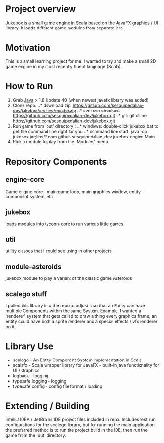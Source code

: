 # Project overview
Jukebox is a small game engine in Scala based on the JavaFX graphics / UI library.  It loads different game modules from separate jars.

# Motivation
This is a small learning project for me. I wanted to try and make a small 2D game engine in my most recently fluent language (Scala).

# How to Run
1. Grab [Java](https://java.com/en/download/) > 1.8 Update 40 (when newest javafx library was added)
2. Clone repo:
..* download zip: https://github.com/sesquipedalian-dev/jukebox/archive/master.zip 
..* svn: svn checkout https://github.com/sesquipedalian-dev/jukebox.git <target directory> 
..* git: git clone https://github.com/sesquipedalian-dev/jukebox.git <target directory> 
3. Run game from 'out' directory':
..* windows: double-click jukebox.bat to get the command line right for you 
..* command line start: java -cp jukebox.jar;libs/* com.github.sesquipedalian_dev.jukebox.engine.Main 
4. Pick a module to play from the 'Modules' menu

# Repository Components

## engine-core
Game engine core - main game loop, main graphics window, entity-component system, etc

## jukebox
loads modules into tycoon-core to run various little games

## util
utility classes that I could see using in other projects

## module-asteroids
jukebox module to play a variant of the classic game Asteroids

## scalego stuff
I pulled this library into the repo to adjust it so that an Entity can have multiple Components within the same System.  Example: I wanted a 'renderer' system that gets called to draw a thing every graphics frame;  an entity could have both a sprite renderer and a special effects / vfx renderer on it.

# Library Use
* scalego - An Entity Component System implementation in Scala
* scalafx - Scala wrapper library for JavaFX - built-in java functionality for UI / Graphics
* logback - logging
* typesafe logging - logging
* typesafe config - config file format / loading

# Extending / Building
IntelliJ IDEA / JetBrains IDE project files included in repo.  Includes test run configurations for the scalego library, but for running the main application the preferred method is to run the project build in the IDE, then run the game from the 'out' directory.
